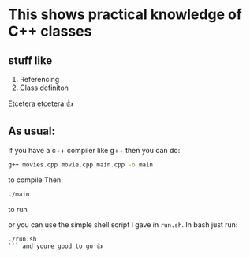 # This shows practical knowledge of C++ classes
## stuff like
1. Referencing
2. Class definiton

Etcetera etcetera 👍

## As usual:
If you have a c++ compiler like g++ then you can do:

```bash
g++ movies.cpp movie.cpp main.cpp -o main
```

to compile
Then: 
```bash
./main
``` 
to run

or you can use the simple shell script I gave in `run.sh`.
In bash just run:
 ```bash
 ./run.sh
 ``` and youre good to go 👍
